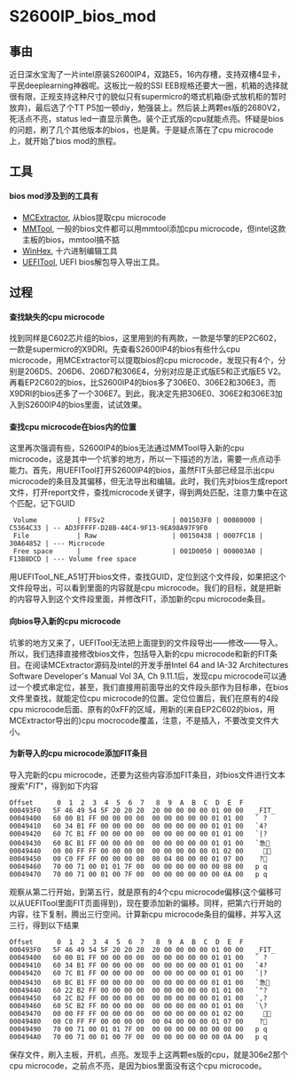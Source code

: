# S2600IP_bios_mod
## 事由
近日深水宝淘了一片intel原装S2600IP4，双路E5，16内存槽，支持双槽4显卡，平民deeplearning神器呢。这板比一般的SSI EEB规格还要大一圈，机箱的选择就很有限，正规支持这种尺寸的貌似只有supermicro的塔式机箱(卧式放机柜的暂时放弃)，最后选了个TT P5加一顿diy，勉强装上。然后装上两颗es版的2680V2，死活点不亮，status led一直显示黄色。装个正式版的cpu就能点亮。怀疑是bios的问题，刷了几个其他版本的bios，也是黄。于是疑点落在了cpu microcode上，就开始了bios mod的旅程。


## 工具
#### bios mod涉及到的工具有
- [MCExtractor](https://github.com/platomav/MCExtractor), 从bios提取cpu microcode
- [MMTool](https://www.baidu.com/s?wd=mmtool), 一般的bios文件都可以用mmtool添加cpu microcode，但intel这款主板的bios，mmtool搞不掂
- [WinHex](https://www.baidu.com/s?wd=mmtool), 十六进制编辑工具
- [UEFITool](https://github.com/LongSoft/UEFITool), UEFI bios解包导入导出工具。

## 过程
#### 查找缺失的cpu microcode
找到同样是C602芯片组的bios，这里用到的有两款，一款是华擎的EP2C602，一款是supermicro的X9DRI。先查看S2600IP4的bios有些什么cpu microcode，用MCExtractor可以提取bios的cpu microcode，发现只有4个，分别是206D5、206D6、206D7和306E4，分别对应是正式版E5和正式版E5 V2。再看EP2C602的bios，比S2600IP4的bios多了306E0、306E2和306E3，而X9DRI的bios还多了一个306E7。到此，我决定先把306E0、306E2和306E3加入到S2600IP4的bios里面，试试效果。
#### 查找cpu microcode在bios内的位置
这里再次强调有些，S2600IP4的bios无法通过MMTool导入新的cpu microcode，这是其中一个坑爹的地方，所以一下描述的方法，需要一点点动手能力。首先，用UEFITool打开S2600IP4的bios，虽然FIT头部已经显示出cpu microcode的条目及其偏移，但无法导出和编辑。此时，我们先对bios生成report文件，打开report文件，查找microcode关键字，得到两处匹配，注意力集中在这个匹配，记下GUID
```
 Volume          | FFSv2                 | 001503F0 | 00080000 | C5364C33 | -- AD3FFFFF-D28B-44C4-9F13-9EA98A97F9F0
 File            | Raw                   | 00150438 | 0007FC18 | 30A64852 | --- Microcode
 Free space      |                       | 001D0050 | 000003A0 | F13B8DCD | --- Volume free space
```
用UEFITool_NE_A51打开bios文件，查找GUID，定位到这个文件段，如果把这个文件段导出，可以看到里面的内容就是cpu microcode。我们的目标，就是把新的内容导入到这个文件段里面，并修改FIT，添加新的cpu microcode条目。
#### 向bios导入新的cpu microcode
坑爹的地方又来了，UEFITool无法把上面提到的文件段导出——修改——导入。所以，我们选择直接修改bios文件，包括导入新的cpu microcode和新的FIT条目。在阅读MCExtractor源码及intel的开发手册Intel 64 and IA-32 Architectures Software Developer's Manual Vol 3A, Ch 9.11.1后，发现cpu microcode可以通过一个模式串定位，甚至，我们直接用前面导出的文件段头部作为目标串，在bios文件里查找，就能定位cpu microcode的位置。定位位置后，我们在原有的4段cpu microcode后面、原有的0xFF的区域，用新的(来自EP2C602的bios，用MCExtractor导出的)cpu mocrocode覆盖，注意，不是插入，不要改变文件大小。
#### 为新导入的cpu microcode添加FIT条目
导入完新的cpu microcode，还要为这些内容添加FIT条目，对bios文件进行文本搜索"_FIT_"，得到如下内容
```
Offset      0  1  2  3  4  5  6  7   8  9  A  B  C  D  E  F
000493F0   5F 46 49 54 5F 20 20 20  20 00 00 00 00 01 00 00   _FIT_           
00049400   60 00 B1 FF 00 00 00 00  00 00 00 00 00 01 01 00   ` ?            
00049410   60 34 B1 FF 00 00 00 00  00 00 00 00 00 01 01 00   `4?            
00049420   60 7C B1 FF 00 00 00 00  00 00 00 00 00 01 01 00   `|?            
00049430   60 BC B1 FF 00 00 00 00  00 00 00 00 00 01 01 00   `急            
00049440   00 00 FF FF 00 00 00 00  00 00 00 00 00 01 02 00                 
00049450   00 C0 FF FF 00 00 00 00  00 04 00 00 00 01 07 00    ?            
00049460   70 00 71 00 01 01 7F 00  00 00 00 00 00 00 08 00   p q             
00049470   70 00 71 00 01 00 7F 00  00 00 00 00 00 00 0A 00   p q             
```
观察从第二行开始，到第五行，就是原有的4个cpu microcode偏移(这个偏移可以从UEFITool里面FIT页面得到)，现在要添加新的偏移。同样，把第六行开始的内容，往下复制，腾出三行空间。计算新cpu microcode条目的偏移，并写入这三行，得到以下结果
```
Offset      0  1  2  3  4  5  6  7   8  9  A  B  C  D  E  F
000493F0   5F 46 49 54 5F 20 20 20  20 00 00 00 00 01 00 00   _FIT_           
00049400   60 00 B1 FF 00 00 00 00  00 00 00 00 00 01 01 00   ` ?            
00049410   60 34 B1 FF 00 00 00 00  00 00 00 00 00 01 01 00   `4?            
00049420   60 7C B1 FF 00 00 00 00  00 00 00 00 00 01 01 00   `|?            
00049430   60 BC B1 FF 00 00 00 00  00 00 00 00 00 01 01 00   `急            
00049440   60 22 B2 FF 00 00 00 00  00 00 00 00 00 01 01 00   `"?            
00049450   60 2C B2 FF 00 00 00 00  00 00 00 00 00 01 01 00   `,?            
00049460   60 5C B2 FF 00 00 00 00  00 00 00 00 00 01 01 00   `\?            
00049470   00 00 FF FF 00 00 00 00  00 00 00 00 00 01 02 00                 
00049480   00 C0 FF FF 00 00 00 00  00 04 00 00 00 01 07 00    ?            
00049490   70 00 71 00 01 01 7F 00  00 00 00 00 00 00 08 00   p q             
000494A0   70 00 71 00 01 00 7F 00  00 00 00 00 00 00 0A 00   p q             
```
保存文件，刷入主板，开机，点亮。发现手上这两颗es版的cpu，就是306e2那个cpu microcode，之前点不亮，是因为bios里面没有这个cpu microcode。
